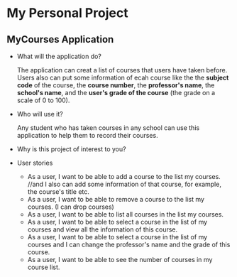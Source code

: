 # My Personal Project

## MyCourses Application

- What will the application do?  

    The application can creat a list of courses that users have taken before. Users also can put some information of ecah course like the the **subject code** of the course, the **course number**, the **professor's name**, the **school's name**, and the **user's grade of the course** (the grade on a scale of 0 to 100).
    
- Who will use it? 

    Any student who has taken courses in any school can use this application to help them to record their courses. 

- Why is this project of interest to you? 
 
    

- User stories 
    - As a user, I want to be able to add a course to the list my courses. //and I also can add some information of that course, for example, the course's title etc.
    - As a user, I want to be able to remove a course to the list my courses. (I can drop courses)
    - As a user, I want to be able to list all courses in the list my courses. 
    - As a user, I want to be able to select a course in the list of my courses and view all the information of this course.
    - As a user, I want to be able to select a course in the list of my courses and I can change the professor's name and the grade of this course.
    - As a user, I want to be able to see the number of courses in my course list.
